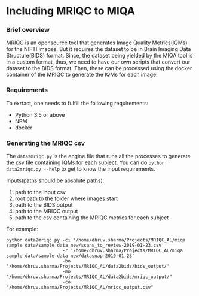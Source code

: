 # Including MRIQC to MIQA

### Brief overview

MRIQC is an opensource tool that generates Image Quality Metrics(IQMs) for the NIFTI images. But it requires the dataset to be in Brain Imaging Data Structure(BIDS) format. Since, the dataset being yielded by the MIQA tool is in a custom format, thus, we need to have our own scripts that convert our dataset to the BIDS format. Then, these can be processed using the docker container of the MRIQC to generate the IQMs for each image.

### Requirements

To exrtact, one needs to fulfill the following requirements:

* Python 3.5 or above
* NPM
* docker

### Generating the MRIQC csv

The `data2mriqc.py` is the engine file that runs all the processes to generate the csv file containing IQMs for each subject. You can do `python data2mriqc.py --help` to get to know the input requirements.

Inputs(paths should be absolute paths):

1. path to the input csv
2. root path to the folder where images start
3. path to the BIDS output 
4. path to the MRIQC output
5. path to the csv containing the MRIQC metrics for each subject

For example:
```
python data2mriqc.py -ci '/home/dhruv.sharma/Projects/MRIQC_AL/miqa sample data/sample data new/scans_to_review-2019-01-23.csv' 
                     -r '/home/dhruv.sharma/Projects/MRIQC_AL/miqa sample data/sample data new/datasnap-2019-01-23' 
                     -bo '/home/dhruv.sharma/Projects/MRIQC_AL/data2bids/bids_output/' 
                     -mo "/home/dhruv.sharma/Projects/MRIQC_AL/data2bids/mriqc_output/" 
                     -co "/home/dhruv.sharma/Projects/MRIQC_AL/mriqc_output.csv"
```
